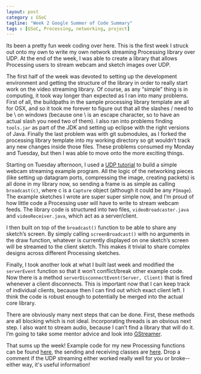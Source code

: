 ```yaml
---
layout: post
category : GSoC
tagline: "Week 2 Google Summer of Code Summary"
tags : [GSoC, Processing, networking, project]
---
```


Its been a pretty fun week coding over here. This is the first week I struck out onto my own to write my own network streaming Processing library over UDP. At the end of the week, I was able to create a library that allows Processing users to stream webcam and sketch images over UDP.

The first half of the week was devoted to setting up the development environment and getting the structure of the library in order to really start work on the video streaming library. Of course, as any “simple” thing is in computing, it took way longer than expected as I ran into many problems. First of all, the buildpaths in the sample processing library template are all for OSX, and so it took me forever to figure out that all the slashes / need to be \\ on windows (because one \ is an escape character, so to have an actual slash you need two of them). I also ran into problems finding `tools.jar` as part of the JDK and setting up eclipse with the right versions of Java. Finally the last problem was with git submodules, as I forked the processing library template into my working directory so git wouldn’t track any new changes inside those files. These problems consumed my Monday and Tuesday, but then I was able to move onto the more exciting things.

Starting on Tuesday afternoon, I used a [UDP tutorial](http://shiffman.net/2010/11/13/streaming-video-with-udp-in-processing/) to build a simple webcam streaming example program. All the logic of the networking pieces (like setting up datagram ports, compressing the image, creating packets) is all done in my library now, so sending a frame is as simple as calling `broadcast(c)`, where c is a `Capture` object (although it could be any `PImage`). The example sketches I wrote are super super simple now, and I’m proud of how little code a Processing user will have to write to stream webcam feeds. The library code is structured into two files, `videoBroadcaster.java` and `videoReceiver.java`, which act as a server/client.

I then built on top of the `broadcast()` function to be able to share any sketch’s screen. By simply calling `screenBroadcast()` with no arguments in the draw function, whatever is currently displayed on one sketch’s screen will be streamed to the client sketch. This makes it trivial to share complex designs across different Processing sketches.

Finally, I took another look at what I built last week and modified the `serverEvent` function so that it won’t conflict/break other example code. Now there is a method `serverDisconnectEvent(Server, Client)` that is fired whenever a client disconnects. This is important now that I can keep track of individual clients, because then I can find out which exact client left. I think the code is robust enough to potentially be merged into the actual core library.

There are obviously many next steps that can be done. First, these methods are all blocking which is not ideal. Incorporating threads is an obvious next step. I also want to stream audio, because I can’t find a library that will do it. I’m going to take some mentor advice and look into [GStreamer](http://gstreamer.freedesktop.org/).

That sums up the week! Example code for my new Processing functions can be found [here](https://github.com/nconfrey/GSoC/tree/master/coreExamples), the sending and receiving classes are [here](https://github.com/nconfrey/GSoC/blob/master/videoStreaming/videoStreaming/src/processing/streaming/VideoBroadcaster.java). Drop a comment if the UDP streaming either worked really well for you or broke--either way, it's useful information!
